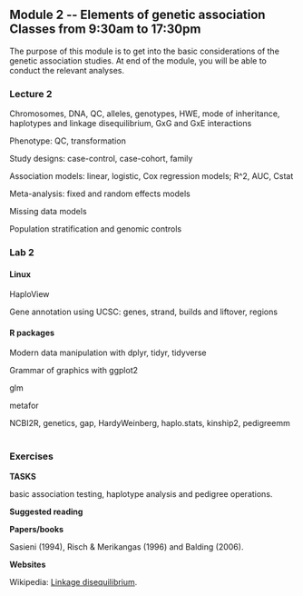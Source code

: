 ## Module 2 -- Elements of genetic association Classes from 9:30am to 17:30pm

The purpose of this module is to get into the basic considerations of the genetic association studies. At end of the module, you will be able to conduct the relevant analyses.

### Lecture 2

Chromosomes, DNA, QC, alleles, genotypes, HWE, mode of inheritance, haplotypes and linkage disequilibrium, GxG and GxE interactions

Phenotype: QC, transformation

Study designs: case-control, case-cohort, family

Association models: linear, logistic, Cox regression models; R^2, AUC, Cstat

Meta-analysis: fixed and random effects models

Missing data models

Population stratification and genomic controls

### Lab 2

#### Linux

HaploView

Gene annotation using UCSC: genes, strand, builds and liftover, regions

#### R packages

Modern data manipulation with dplyr, tidyr, tidyverse

Grammar of graphics with ggplot2

glm

metafor

NCBI2R, genetics, gap, HardyWeinberg, haplo.stats, kinship2, pedigreemm
 
### Exercises

**TASKS**

basic association testing, haplotype analysis and pedigree operations.

**Suggested reading**

**Papers/books**

Sasieni (1994), Risch & Merikangas (1996) and Balding (2006).

**Websites**

Wikipedia: [Linkage disequilibrium](https://en.wikipedia.org/wiki/Linkage_disequilibrium).

